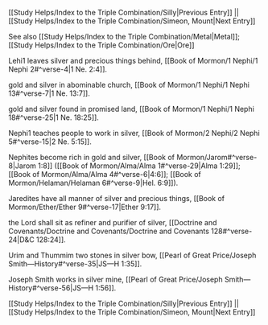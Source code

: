 [[Study Helps/Index to the Triple Combination/Silly|Previous Entry]]  ||  [[Study Helps/Index to the Triple Combination/Simeon, Mount|Next Entry]]

 See also [[Study Helps/Index to the Triple Combination/Metal|Metal]]; [[Study Helps/Index to the Triple Combination/Ore|Ore]]

 Lehi1 leaves silver and precious things behind, [[Book of Mormon/1 Nephi/1 Nephi 2#^verse-4|1 Ne. 2:4]].

 gold and silver in abominable church, [[Book of Mormon/1 Nephi/1 Nephi 13#^verse-7|1 Ne. 13:7]].

 gold and silver found in promised land, [[Book of Mormon/1 Nephi/1 Nephi 18#^verse-25|1 Ne. 18:25]].

 Nephi1 teaches people to work in silver, [[Book of Mormon/2 Nephi/2 Nephi 5#^verse-15|2 Ne. 5:15]].

 Nephites become rich in gold and silver, [[Book of Mormon/Jarom#^verse-8|Jarom 1:8]] ([[Book of Mormon/Alma/Alma 1#^verse-29|Alma 1:29]]; [[Book of Mormon/Alma/Alma 4#^verse-6|4:6]]; [[Book of Mormon/Helaman/Helaman 6#^verse-9|Hel. 6:9]]).

 Jaredites have all manner of silver and precious things, [[Book of Mormon/Ether/Ether 9#^verse-17|Ether 9:17]].

 the Lord shall sit as refiner and purifier of silver, [[Doctrine and Covenants/Doctrine and Covenants/Doctrine and Covenants 128#^verse-24|D&C 128:24]].

 Urim and Thummim two stones in silver bow, [[Pearl of Great Price/Joseph Smith—History#^verse-35|JS—H 1:35]].

 Joseph Smith works in silver mine, [[Pearl of Great Price/Joseph Smith—History#^verse-56|JS—H 1:56]].

[[Study Helps/Index to the Triple Combination/Silly|Previous Entry]]  ||  [[Study Helps/Index to the Triple Combination/Simeon, Mount|Next Entry]]